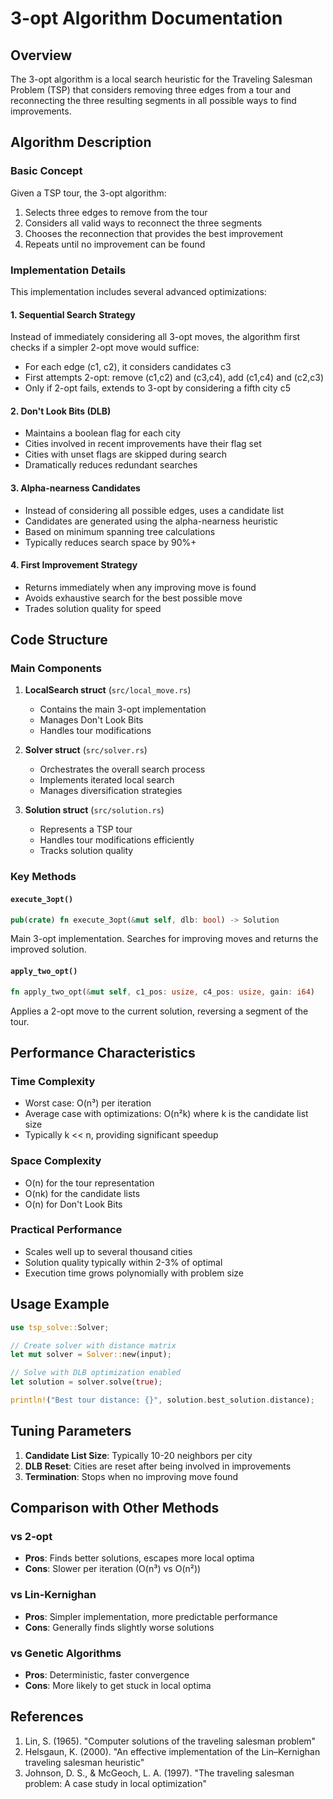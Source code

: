 # 3-opt Algorithm Documentation

## Overview

The 3-opt algorithm is a local search heuristic for the Traveling Salesman Problem (TSP) that considers removing three edges from a tour and reconnecting the three resulting segments in all possible ways to find improvements.

## Algorithm Description

### Basic Concept

Given a TSP tour, the 3-opt algorithm:
1. Selects three edges to remove from the tour
2. Considers all valid ways to reconnect the three segments
3. Chooses the reconnection that provides the best improvement
4. Repeats until no improvement can be found

### Implementation Details

This implementation includes several advanced optimizations:

#### 1. Sequential Search Strategy
Instead of immediately considering all 3-opt moves, the algorithm first checks if a simpler 2-opt move would suffice:
- For each edge (c1, c2), it considers candidates c3
- First attempts 2-opt: remove (c1,c2) and (c3,c4), add (c1,c4) and (c2,c3)
- Only if 2-opt fails, extends to 3-opt by considering a fifth city c5

#### 2. Don't Look Bits (DLB)
- Maintains a boolean flag for each city
- Cities involved in recent improvements have their flag set
- Cities with unset flags are skipped during search
- Dramatically reduces redundant searches

#### 3. Alpha-nearness Candidates
- Instead of considering all possible edges, uses a candidate list
- Candidates are generated using the alpha-nearness heuristic
- Based on minimum spanning tree calculations
- Typically reduces search space by 90%+

#### 4. First Improvement Strategy
- Returns immediately when any improving move is found
- Avoids exhaustive search for the best possible move
- Trades solution quality for speed

## Code Structure

### Main Components

1. **LocalSearch struct** (`src/local_move.rs`)
   - Contains the main 3-opt implementation
   - Manages Don't Look Bits
   - Handles tour modifications

2. **Solver struct** (`src/solver.rs`)
   - Orchestrates the overall search process
   - Implements iterated local search
   - Manages diversification strategies

3. **Solution struct** (`src/solution.rs`)
   - Represents a TSP tour
   - Handles tour modifications efficiently
   - Tracks solution quality

### Key Methods

#### `execute_3opt()`
```rust
pub(crate) fn execute_3opt(&mut self, dlb: bool) -> Solution
```
Main 3-opt implementation. Searches for improving moves and returns the improved solution.

#### `apply_two_opt()`
```rust
fn apply_two_opt(&mut self, c1_pos: usize, c4_pos: usize, gain: i64)
```
Applies a 2-opt move to the current solution, reversing a segment of the tour.

## Performance Characteristics

### Time Complexity
- Worst case: O(n³) per iteration
- Average case with optimizations: O(n²k) where k is the candidate list size
- Typically k << n, providing significant speedup

### Space Complexity
- O(n) for the tour representation
- O(nk) for the candidate lists
- O(n) for Don't Look Bits

### Practical Performance
- Scales well up to several thousand cities
- Solution quality typically within 2-3% of optimal
- Execution time grows polynomially with problem size

## Usage Example

```rust
use tsp_solve::Solver;

// Create solver with distance matrix
let mut solver = Solver::new(input);

// Solve with DLB optimization enabled
let solution = solver.solve(true);

println!("Best tour distance: {}", solution.best_solution.distance);
```

## Tuning Parameters

1. **Candidate List Size**: Typically 10-20 neighbors per city
2. **DLB Reset**: Cities are reset after being involved in improvements
3. **Termination**: Stops when no improving move found

## Comparison with Other Methods

### vs 2-opt
- **Pros**: Finds better solutions, escapes more local optima
- **Cons**: Slower per iteration (O(n³) vs O(n²))

### vs Lin-Kernighan
- **Pros**: Simpler implementation, more predictable performance
- **Cons**: Generally finds slightly worse solutions

### vs Genetic Algorithms
- **Pros**: Deterministic, faster convergence
- **Cons**: More likely to get stuck in local optima

## References

1. Lin, S. (1965). "Computer solutions of the traveling salesman problem"
2. Helsgaun, K. (2000). "An effective implementation of the Lin–Kernighan traveling salesman heuristic"
3. Johnson, D. S., & McGeoch, L. A. (1997). "The traveling salesman problem: A case study in local optimization"
